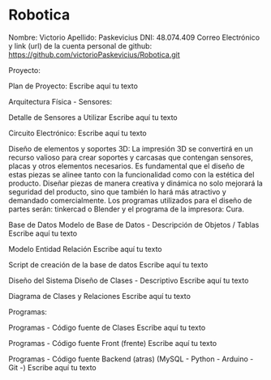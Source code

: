 # Robotica 

Nombre: Victorio
Apellido: Paskevicius
DNI: 48.074.409
Correo Electrónico y link (url) de la cuenta personal de github: https://github.com/victorioPaskevicius/Robotica.git

Proyecto:

Plan de Proyecto:
Escribe aquí tu texto 

Arquitectura Física - Sensores:

Detalle de Sensores a Utilizar
Escribe aquí tu texto 

Circuito Electrónico:
Escribe aquí tu texto 

Diseño de elementos y soportes 3D:
La impresión 3D se convertirá en un recurso valioso para crear soportes y carcasas que contengan sensores, placas y otros elementos necesarios. 
Es fundamental que el diseño de estas piezas se alinee tanto con la funcionalidad como con la estética del producto. Diseñar piezas de manera 
creativa y dinámica no solo mejorará la seguridad del producto, sino que también lo hará más atractivo y demandado comercialmente.
Los programas utilizados para el diseño de partes serán: tinkercad o Blender y el programa de la impresora: Cura.

Base de Datos
Modelo de Base de Datos - Descripción de Objetos / Tablas 
Escribe aquí tu texto 

Modelo Entidad Relación
Escribe aquí tu texto 

Script de creación de la base de datos
Escribe aquí tu texto 

Diseño del Sistema
Diseño de Clases - Descriptivo
Escribe aquí tu texto 

Diagrama de Clases y Relaciones
Escribe aquí tu texto 

Programas:

Programas - Código fuente de Clases
Escribe aquí tu texto 

Programas - Código fuente Front (frente)
Escribe aquí tu texto 

Programas - Código fuente Backend (atras) (MySQL - Python - Arduino - Git -)
Escribe aquí tu texto
